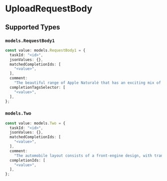 # UploadRequestBody


## Supported Types

### `models.RequestBody1`

```typescript
const value: models.RequestBody1 = {
  taskId: "<id>",
  jsonValues: {},
  matchedCompletionIds: [
    "<value>",
  ],
  comment:
    "The beautiful range of Apple Naturalé that has an exciting mix of natural ingredients. With the Goodness of 100% Natural Ingredients",
  completionTagsSelector: [
    "<value>",
  ],
};
```

### `models.Two`

```typescript
const value: models.Two = {
  taskId: "<id>",
  jsonValues: {},
  matchedCompletionIds: [
    "<value>",
  ],
  comment:
    "The automobile layout consists of a front-engine design, with transaxle-type transmissions mounted at the rear of the engine and four wheel drive",
  completionIds: [
    "<value>",
  ],
};
```


